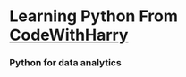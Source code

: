 # Learning Python From [CodeWithHarry](https://youtu.be/UrsmFxEIp5k?si=NK3RRPNc5bEyVqxg)

### Python for data analytics
